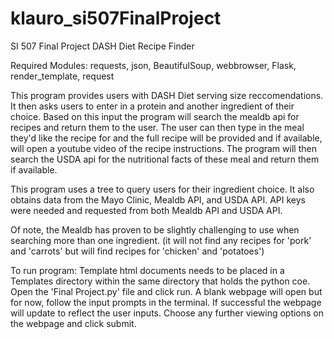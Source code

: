 # klauro_si507FinalProject
SI 507 Final Project
DASH Diet Recipe Finder

Required Modules: requests, json, BeautifulSoup, webbrowser, Flask, render_template, request

This program provides users with DASH Diet serving size reccomendations. It then asks users to enter in a protein and another ingredient of their choice. Based on this input the program will search the mealdb api for recipes and return them to the user. The user can then type in the meal they'd like the recipe for and the full recipe will be provided and if available, will open a youtube video of the recipe instructions. The program will then search the USDA api for the nutritional facts of these meal and return them if available.

This program uses a tree to query users for their ingredient choice. It also obtains data from the Mayo Clinic, Mealdb API, and USDA API. API keys were needed and requested from both Mealdb API and USDA API.

Of note, the Mealdb has proven to be slightly challenging to use when searching more than one ingredient. (it will not find any recipes for 'pork' and 'carrots' but will find recipes for 'chicken' and 'potatoes') 

To run program:
Template html documents needs to be placed in a Templates directory within the same directory that holds the python coe.
Open the 'Final Project.py' file and click run. A blank webpage will open but for now, follow the input prompts in the terminal. If successful the webpage will update to reflect the user inputs. Choose any further viewing options on the webpage and click submit.
